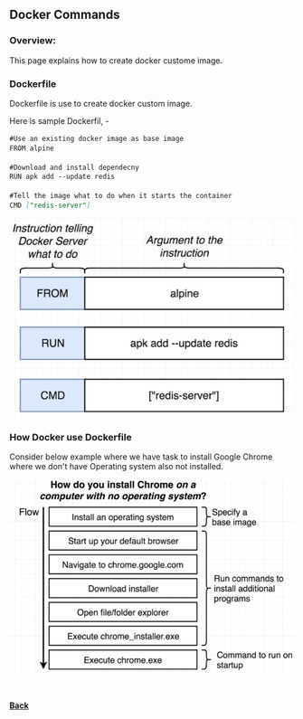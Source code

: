 ## Docker Commands

### Overview:
This page explains how to create docker custome image.

### Dockerfile

Dockerfile is use to create docker custom image. 

Here is sample Dockerfil, - 

```markdown
#Use an existing docker image as base image
FROM alpine

#Download and install dependecny
RUN apk add --update redis

#Tell the image what to do when it starts the container
CMD ["redis-server"]
```

![Dockefile Steps](../../images/create_docker_file.png)

### How Docker use Dockerfile

Consider below example where we have task to install Google Chrome where we don't have Operating system also not installed.

![create_docker_description_2](../../images/create_docker_description_2.png)

<br/><br/>
[<i class="fa fa-arrow-left"></i> **Back**](/docker-documentation/)
